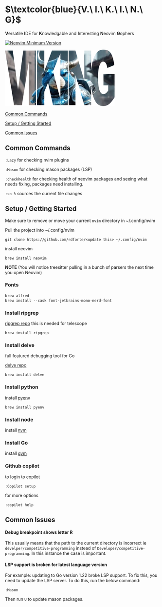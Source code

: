 # $\textcolor{blue}{V.\ I.\ K.\ I.\ N.\ G\}$

**V**ersatile **I**DE for **K**nowledgable and **I**nteresting **N**eovim **G**ophers

[![Neovim Minimum Version](https://img.shields.io/badge/Neovim-0.10-blueviolet.svg?style=flat-square&logo=Neovim&color=90E59A&logoColor=white)](https://github.com/neovim/neovim)

![viking gopher](./assets/viking_gopher.PNG)

[Common Commands](#common-commands)

[Setup / Getting Started](#setup--getting-started)

[Common issues](#common-issues)

## Common Commands

`:Lazy` for checking nvim plugins

`:Mason` for checking mason packages (LSP)

`:checkhealth` for checking health of neovim packages and seeing what needs fixing, packages need installing.

`:so %` sources the current file changes

## Setup / Getting Started

Make sure to remove or move your current `nvim` directory in ~/.config/nvim

Pull the project into ~/.config/nvim

```
git clone https://github.com/rdforte/<update this> ~/.config/nvim
```

install neovim

```
brew install neovim
```

**NOTE** (You will notice treesitter pulling in a bunch of parsers the next time you open Neovim)

### Fonts
```
brew alfred
brew install --cask font-jetbrains-mono-nerd-font
```

### Install ripgrep

[ripgrep repo](https://github.com/BurntSushi/ripgrep#installation) this is needed for telescope

```
brew install ripgrep
```

### Install delve

full featured debugging tool for Go

[delve repo](https://github.com/go-delve/delve/tree/master)

```
brew install delve
```

### Install python

install [pyenv](https://github.com/pyenv/pyenv)

```
brew install pyenv
```

### Install node

install [nvm](https://github.com/nvm-sh/nvm)

### Install Go

install [gvm](https://github.com/moovweb/gvm)

### Github copilot

to login to copilot

```
:Copilot setup
```

for more options

```
:copilot help
```

## Common Issues

#### Debug breakpoint shows letter R

This usually means that the path to the current directory is incorrect ie `develper/competitive-programming` instead of `Developer/competitive-programming`.
In this instance the case is important.

#### LSP support is broken for latest language version

For example: updating to Go version 1.22 broke LSP support. To fix this, you need to update the LSP server. To do this,
run the below command:

```
:Mason
```

Then run `U` to update mason packages.
